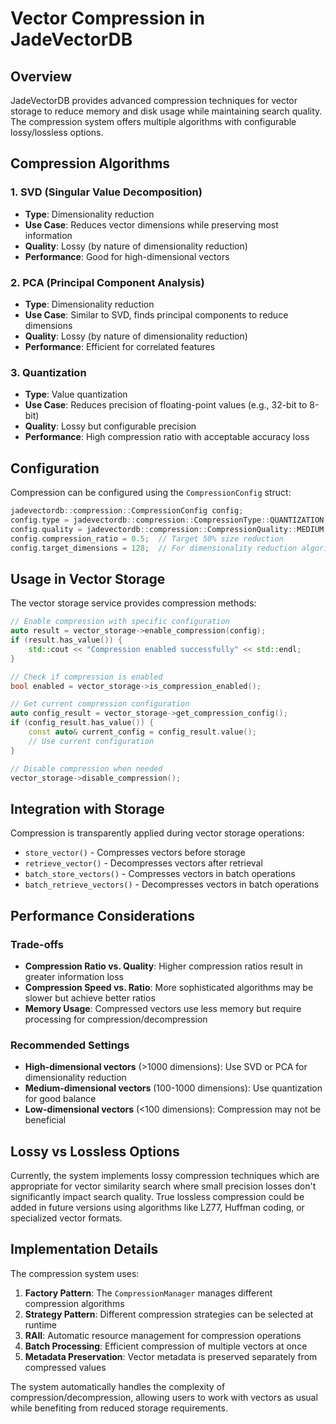 # Vector Compression in JadeVectorDB

## Overview

JadeVectorDB provides advanced compression techniques for vector storage to reduce memory and disk usage while maintaining search quality. The compression system offers multiple algorithms with configurable lossy/lossless options.

## Compression Algorithms

### 1. SVD (Singular Value Decomposition)
- **Type**: Dimensionality reduction
- **Use Case**: Reduces vector dimensions while preserving most information
- **Quality**: Lossy (by nature of dimensionality reduction)
- **Performance**: Good for high-dimensional vectors

### 2. PCA (Principal Component Analysis) 
- **Type**: Dimensionality reduction
- **Use Case**: Similar to SVD, finds principal components to reduce dimensions
- **Quality**: Lossy (by nature of dimensionality reduction)
- **Performance**: Efficient for correlated features

### 3. Quantization
- **Type**: Value quantization
- **Use Case**: Reduces precision of floating-point values (e.g., 32-bit to 8-bit)
- **Quality**: Lossy but configurable precision
- **Performance**: High compression ratio with acceptable accuracy loss

## Configuration

Compression can be configured using the `CompressionConfig` struct:

```cpp
jadevectordb::compression::CompressionConfig config;
config.type = jadevectordb::compression::CompressionType::QUANTIZATION;
config.quality = jadevectordb::compression::CompressionQuality::MEDIUM;
config.compression_ratio = 0.5;  // Target 50% size reduction
config.target_dimensions = 128;  // For dimensionality reduction algorithms
```

## Usage in Vector Storage

The vector storage service provides compression methods:

```cpp
// Enable compression with specific configuration
auto result = vector_storage->enable_compression(config);
if (result.has_value()) {
    std::cout << "Compression enabled successfully" << std::endl;
}

// Check if compression is enabled
bool enabled = vector_storage->is_compression_enabled();

// Get current compression configuration
auto config_result = vector_storage->get_compression_config();
if (config_result.has_value()) {
    const auto& current_config = config_result.value();
    // Use current configuration
}

// Disable compression when needed
vector_storage->disable_compression();
```

## Integration with Storage

Compression is transparently applied during vector storage operations:

- `store_vector()` - Compresses vectors before storage
- `retrieve_vector()` - Decompresses vectors after retrieval
- `batch_store_vectors()` - Compresses vectors in batch operations
- `batch_retrieve_vectors()` - Decompresses vectors in batch operations

## Performance Considerations

### Trade-offs
- **Compression Ratio vs. Quality**: Higher compression ratios result in greater information loss
- **Compression Speed vs. Ratio**: More sophisticated algorithms may be slower but achieve better ratios
- **Memory Usage**: Compressed vectors use less memory but require processing for compression/decompression

### Recommended Settings
- **High-dimensional vectors** (>1000 dimensions): Use SVD or PCA for dimensionality reduction
- **Medium-dimensional vectors** (100-1000 dimensions): Use quantization for good balance
- **Low-dimensional vectors** (<100 dimensions): Compression may not be beneficial

## Lossy vs Lossless Options

Currently, the system implements lossy compression techniques which are appropriate for vector similarity search where small precision losses don't significantly impact search quality. True lossless compression could be added in future versions using algorithms like LZ77, Huffman coding, or specialized vector formats.

## Implementation Details

The compression system uses:

1. **Factory Pattern**: The `CompressionManager` manages different compression algorithms
2. **Strategy Pattern**: Different compression strategies can be selected at runtime
3. **RAII**: Automatic resource management for compression operations
4. **Batch Processing**: Efficient compression of multiple vectors at once
5. **Metadata Preservation**: Vector metadata is preserved separately from compressed values

The system automatically handles the complexity of compression/decompression, allowing users to work with vectors as usual while benefiting from reduced storage requirements.